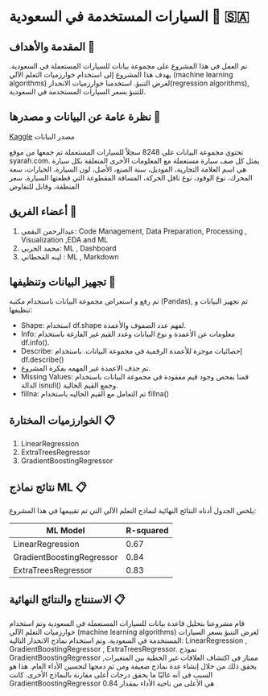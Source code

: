 # السيارات المستخدمة في السعودية 🚗 🇸🇦

## المقدمة والأهداف 💬

تم العمل في هذا المشروع على مجموعة بيانات للسيارات المستعملة في السعودية.
يهدف هذا المشروع إلى استخدام خوارزميات التعلم الآلي
(machine learning algorithms) 
لغرض التنبؤ. 
استخدمنا خوارزميات الانحدار(regression algorithms), للتنبؤ بسعر السيارات المستخدمة في السعودية. 



## نظرة عامة عن البيانات و مصدرها 📍

 [Kaggle](https://www.kaggle.com/datasets/turkibintalib/saudi-arabia-used-cars-dataset) مصدر البيانات
 
تحتوي مجموعة البيانات على 8248 سجلاً للسيارات المستعملة تم جمعها من موقع syarah.com. 
يمثل كل صف سيارة مستعملة مع المعلومات الأخرى المتعلقة بكل سيارة هي اسم العلامة التجارية، الموديل، سنة الصنع، الأصل، لون السيارة، الخيارات، سعة المحرك، نوع الوقود، نوع ناقل الحركة، المسافة المقطوعة التي قطعتها السيارة، سعر المنطقة، وقابل للتفاوض


## أعضاء الفريق 👥
1. عبدالرحمن البقمي: Code Management, Data Preparation, Processing , Visualization ,EDA and ML  
2. محمد الحربي: ML , Dashboard
3. لينه القحطاني : ML , Markdown    


## تجهيز البيانات وتنظيفها 🧹
 تم رفع و استعراض مجموعة البيانات باستخدام مكتبة (Pandas), ثم تجهيز البيانات و تنظيفها:

- Shape: استخدام df.shape لفهم عدد الصفوف والأعمدة.
- Info: معلومات عن الأعمدة و نوع البيانات وعدد القيم غير الفارغة باستخدام df.info().
- Describe: إحصائيات موجزة للأعمدة الرقمية في مجموعة البيانات. باستخدام df.describe()
- تم حذف الاعمدة غير المهمه بفكرة المشروع.
- Missing Values: قمنا بفحص وجود قيم مفقودة في مجموعة البيانات باستخدام الدالة isnull() وجمع القيم الخالية.
- fillna: تم التعامل مع القيم الخاليه باستخدام fillna()




## الخوارزميات المختارة 📋
1. LinearRegression
2. ExtraTreesRegressor
3. GradientBoostingRegressor


## نتائج نماذج ML 📋

يلخص الجدول أدناه النتائج النهائية لنماذج التعلم الآلي التي تم تقييمها في هذا المشروع:

| ML Model                 | R-squared| 
|-----------------------|----------|
| LinearRegression  | 0.67   |
| GradientBoostingRegressor| 0.84    | 
| ExtraTreesRegressor | 0.83   | 

## الاستنتاج والنتائج النهائية 📋
قام مشروعنا بتحليل قاعدة بيانات للسيارات المستعملة في السعودية وتم استخدام خوارزميات التعلم الآلي (machine learning algorithms) لغرض التنبؤ بسعر السيارات المستخدمة في السعودية.
وتم استخدام نماذج الانحدار التالية: LinearRegression , GradientBoostingRegressor , ExtraTreesRegressor.
نموذج GradientBoostingRegressor ممتاز في اكتشاف العلاقات غير الخطية بين المتغيرات, يحقق ذلك من خلال إنشاء عدة نماذج ضعيفة ومن ثم دمجها لتحسين الأداء العام. هذا هو السبب في أنه غالبًا ما يحقق درجات أعلى مقارنة بالنماذج الأخرى.
كانت GradientBoostingRegressor هي الأعلى من ناحية الأداء بمقدار 0.84 
 
